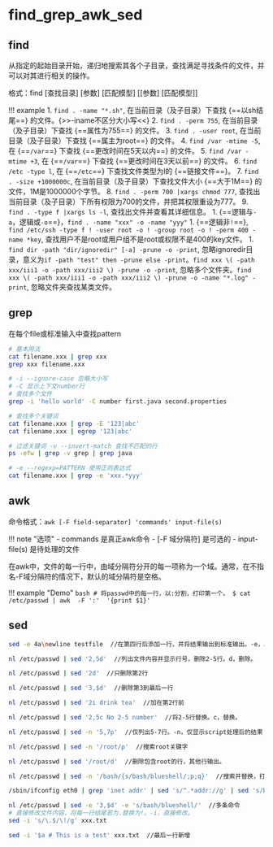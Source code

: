 # find_grep_awk_sed

## find

从指定的起始目录开始，递归地搜索其各个子目录，查找满足寻找条件的文件，并可以对其进行相关的操作。

格式：find [查找目录] [参数] [匹配模型] [[参数] [匹配模型]]

!!! example
    1. `find . -name "*.sh"`, 在当前目录（及子目录）下查找 {==以sh结尾==} 的文件。{>>-iname不区分大小写<<}
    2. `find . -perm 755`, 在当前目录（及子目录）下查找 {==属性为755==} 的文件。
    3. `find . -user root`, 在当前目录（及子目录）下查找 {==属主为root==} 的文件。
    4. `find /var -mtime -5`, 在 {==`/var`==} 下查找 {==更改时间在5天以内==} 的文件。
    5. `find /var -mtime +3`, 在 {==`/var`==} 下查找 {==更改时间在3天以前==} 的文件。
    6. `find /etc -type l`, 在 {==`/etc`==} 下查找文件类型为l的 {==链接文件==}。
    7. `find . -size +1000000c`, 在当前目录（及子目录）下查找文件大小 {==大于1M==} 的文件，1M是1000000个字节。
    8. `find . -perm 700 |xargs chmod 777`, 查找出当前目录（及子目录）下所有权限为700的文件，并把其权限重设为777。
    9. `find . -type f |xargs ls -l`, 查找出文件并查看其详细信息。
    1. {==逻辑与`-a`，逻辑或`-o`==}，`find . -name "xxx" -o -name "yyy"`
    1. {==逻辑非`!`==}, `find /etc/ssh -type f ! -user root -o ! -group root -o ! -perm 400 -name *key`, 查找用户不是root或用户组不是root或权限不是400的key文件。
    1. `find dir -path "dir/ignoredir" [-a] -prune -o -print`, 忽略ignoredir目录，意义为`if -path "test" then -prune else -print`。`find xxx \( -path xxx/iii1 -o -path xxx/iii2 \) -prune -o -print`, 忽略多个文件夹。`find xxx \( -path xxx/iii1 -o -path xxx/iii2 \) -prune -o -name "*.log" -print`, 忽略文件夹查找某类文件。


## grep

在每个file或标准输入中查找pattern

```bash
# 基本用法
cat filename.xxx | grep xxx
grep xxx filename.xxx

# -i --ignore-case 忽略大小写
# -C 显示上下文number行
# 查找多个文件
grep -i 'hello world' -C number first.java second.properties

# 查找多个关键词
cat filename.xxx | grep -E '123|abc'
cat filename.xxx | egrep '123|abc'

# 过滤关键词 -v --invert-match 查找不匹配的行
ps -efw | grep -v grep | grep java

# -e --regexp=PATTERN 使用正则表达式
cat filename.xxx | grep -e 'xxx.*yyy'
```


## awk

命令格式：`awk [-F field-separator] 'commands' input-file(s)`

!!! note "选项"
    - commands 是真正awk命令
    - [-F 域分隔符] 是可选的
    - input-file(s) 是待处理的文件

在awk中，文件的每一行中，由域分隔符分开的每一项称为一个域。通常，在不指名-F域分隔符的情况下，默认的域分隔符是空格。

!!! example "Demo"
    ```bash
    # 将passwd中的每一行，以:分割，打印第一个。
    $ cat /etc/passwd | awk  -F ':'  '{print $1}'
    ```

## sed

```bash
sed -e 4a\newline testfile  //在第四行后添加一行，并将结果输出到标准输出。-e，以指定脚本处理文本文件；a，新增。

nl /etc/passwd | sed '2,5d'  //列出文件内容并显示行号，删除2-5行。d，删除。

nl /etc/passwd | sed '2d'  //只删除第2行

nl /etc/passwd | sed '3,$d'  //删除第3到最后一行

nl /etc/passwd | sed '2i drink tea'  //加在第2行前

nl /etc/passwd | sed '2,5c No 2-5 number'  //将2-5行替换。c，替换。

nl /etc/passwd | sed -n '5,7p'  //仅列出5-7行。-n，仅显示script处理后的结果；p，打印输出。

nl /etc/passwd | sed -n '/root/p'  //搜索root关键字

nl /etc/passwd | sed '/root/d'  //删除包含root的行，其他行输出。

nl /etc/passwd | sed -n '/bash/{s/bash/blueshell/;p;q}'  //搜索并替换，打印输出，退出。s，替换。一组命令用花括号包含，分号分隔。

/sbin/ifconfig eth0 | grep 'inet addr' | sed 's/^.*addr://g' | sed 's/Bcast.*$//g'  //将IP前后删除。s搭配正则表达式，如1,20s/old/new/g。

nl /etc/passwd | sed -e '3,$d' -e 's/bash/blueshell/'  //多条命令
# 直接修改文件内容，将每一行结尾若为.替换为!。-i，直接修改。
sed -i 's/\.$/\!/g' xxx.txt

sed -i '$a # This is a test' xxx.txt  //最后一行新增
```
